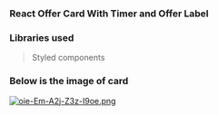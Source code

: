 ### React Offer Card With Timer and Offer Label

### Libraries used

> Styled components


### Below is the image of card

[![oie-Em-A2j-Z3z-I9oe.png](https://i.postimg.cc/52NYKzs9/oie-Em-A2j-Z3z-I9oe.png)](https://postimg.cc/F78H7Ytw)